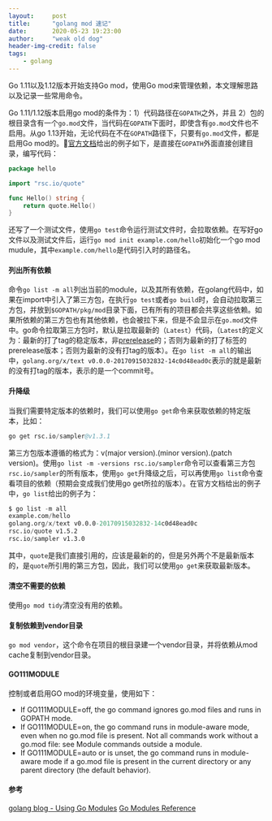 ```yaml
---
layout:     post
title:      "golang mod 速记"
date:       2020-05-23 19:23:00
author:     "weak old dog"
header-img-credit: false
tags:
    - golang
---
```


Go 1.11以及1.12版本开始支持Go mod，使用Go mod来管理依赖，本文理解思路以及记录一些常用命令。

Go 1.11/1.12版本启用go mod的条件为：1）代码路径在`GOPATH`之外，并且 2）包的根目录含有一个`go.mod`文件，当代码在`GOPATH`下面时，即使含有`go.mod`文件也不启用。从go 1.13开始，无论代码在不在`GOPATH`路径下，只要有`go.mod`文件，都是启用Go mod的。[官方文档](https://blog.golang.org/using-go-modules)给出的例子如下，是直接在`GOPATH`外面直接创建目录，编写代码：
```go
package hello

import "rsc.io/quote"

func Hello() string {
    return quote.Hello()
}
```
还写了一个测试文件，使用`go test`命令运行测试文件时，会拉取依赖。在写好go文件以及测试文件后，运行`go mod init example.com/hello`初始化一个go mod mudule，其中`example.com/hello`是代码引入时的路径名。

#### 列出所有依赖
命令`go list -m all`列出当前的module，以及其所有依赖，在golang代码中，如果在import中引入了第三方包，在执行`go test`或者`go build`时，会自动拉取第三方包，并放到`$GOPATH/pkg/mod`目录下面，已有所有的项目都会共享这些依赖。如果所依赖的第三方包也有其他依赖，也会被拉下来，但是不会显示在`go.mod`文件中。go命令拉取第三方包时，默认是拉取最新的（`Latest`）代码，（`Latest`的定义为：最新的打了tag的稳定版本，非[prerelease](https://semver.org/#spec-item-9)的；否则为最新的打了标签的prerelease版本；否则为最新的没有打tag的版本）。在`go list -m all`的输出中，`golang.org/x/text v0.0.0-20170915032832-14c0d48ead0c`表示的就是最新的没有打tag的版本，表示的是一个commit号。

#### 升降级
当我们需要特定版本的依赖时，我们可以使用`go get`命令来获取依赖的特定版本，比如：
```s
go get rsc.io/sampler@v1.3.1
```
第三方包版本遵循的格式为：v(major version).(minor version).(patch version)。使用`go list -m -versions rsc.io/sampler`命令可以查看第三方包`rsc.io/sampler`的所有版本，使用`go get`升降级之后，可以再使用`go list`命令查看项目的依赖（预期会变成我们使用go get所拉的版本）。在官方文档给出的例子中，`go list`给出的例子为：
```s
$ go list -m all
example.com/hello
golang.org/x/text v0.0.0-20170915032832-14c0d48ead0c
rsc.io/quote v1.5.2
rsc.io/sampler v1.3.0
```
其中，`quote`是我们直接引用的，应该是最新的的，但是另外两个不是最新版本的，是`quote`所引用的第三方包，因此，我们可以使用`go get`来获取最新版本。

#### 清空不需要的依赖
使用`go mod tidy`清空没有用的依赖。

#### 复制依赖到vendor目录
`go mod vendor`，这个命令在项目的根目录建一个vendor目录，并将依赖从mod cache复制到vendor目录。

#### GO111MODULE
控制或者启用GO mod的环境变量，使用如下：
* If GO111MODULE=off, the go command ignores go.mod files and runs in GOPATH mode.
* If GO111MODULE=on, the go command runs in module-aware mode, even when no go.mod file is present. Not all commands work without a go.mod file: see Module commands outside a module.
* If GO111MODULE=auto or is unset, the go command runs in module-aware mode if a go.mod file is present in the current directory or any parent directory (the default behavior).

#### 参考
[golang blog - Using Go Modules](https://blog.golang.org/using-go-modules)
[Go Modules Reference](https://golang.org/ref/mod)
